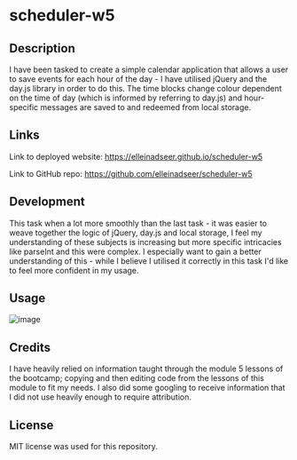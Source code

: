 # scheduler-w5
## Description

I have been tasked to create a simple calendar application that allows a user to save events for each hour of the day - I have utilised jQuery and the day.js library in order to do this. The time blocks change colour dependent on the time of day (which is informed by referring to day.js) and hour-specific messages are saved to and redeemed from local storage.

## Links

Link to deployed website:
https://elleinadseer.github.io/scheduler-w5

Link to GitHub repo: 
https://github.com/elleinadseer/scheduler-w5

## Development

This task when a lot more smoothly than the last task - it was easier to weave together the logic of jQuery, day.js and local storage, I feel my understanding of these subjects is increasing but more specific intricacies like parseInt and this were complex. I especially want to gain a better understanding of this - while I believe I utilised it correctly in this task I'd like to feel more confident in my usage.

## Usage

![image](https://user-images.githubusercontent.com/126515415/236970042-be2b4278-1693-4d53-a231-1552fe292b4b.png)

## Credits

I have heavily relied on information taught through the module 5 lessons of the bootcamp; copying and then editing code from the lessons of this module to fit my needs. I also did some googling to receive information that I did not use heavily enough to require attribution. 

## License

MIT license was used for this repository. 
